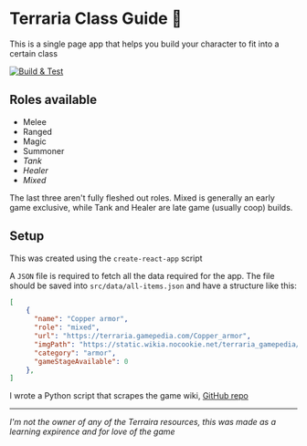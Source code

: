 # Terraria Class Guide :rabbit2:

This is a single page app that helps you build your character to fit into a certain class

[![Build & Test](https://github.com/mbgeorge48/terraria_classes/actions/workflows/build_and_test.yml/badge.svg)](https://github.com/mbgeorge48/terraria_classes/actions/workflows/build_and_test.yml)

## Roles available

- Melee
- Ranged
- Magic
- Summoner
- _Tank_
- _Healer_
- _Mixed_

The last three aren't fully fleshed out roles.
Mixed is generally an early game exclusive, while Tank and Healer are late game (usually coop) builds.

## Setup

This was created using the `create-react-app` script

A `JSON` file is required to fetch all the data required for the app. The file should be saved into `src/data/all-items.json` and have a structure like this:

```JSON
[
    {
      "name": "Copper armor",
      "role": "mixed",
      "url": "https://terraria.gamepedia.com/Copper_armor",
      "imgPath": "https://static.wikia.nocookie.net/terraria_gamepedia/images/9/9d/Copper_armor.png",
      "category": "armor",
      "gameStageAvailable": 0
    },
]
```

I wrote a Python script that scrapes the game wiki, [GitHub repo](https://github.com/mbgeorge48/terraria_game_wiki_scraper)

---

_I'm not the owner of any of the Terraira resources, this was made as a learning expirence and for love of the game_

